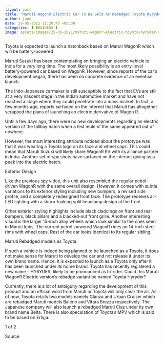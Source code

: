 ```yaml
---
layout: post
title: "Maruti WagonR Electric Car To Be Sold As Rebadged Toyota Hyryder ?"
author: jane 
date: 29-05-2021 11:20:45 +05:30 
categories: [ BUSINESS ] 
image: assets/images/29-05-2021/maruti-wagonr-electric-toyota-hyryder-spied-3.jpg
---
```

Toyota is expected to launch a hatchback based on Maruti WagonR which will be battery-powered

Maruti Suzuki has been contemplating on bringing an electric vehicle to India for a very long time. The most likely possibility is an entry-level battery-powered car based on WagonR. However, since reports of the car’s development began, there has been no concrete evidence of an eventual launch.

The Indo-Japanese carmaker is still susceptible to the fact that EVs are still at a very nascent stage in the Indian automotive market and have not reached a stage where they could penetrate into a mass market. In fact, a few months ago, reports surfaced on the internet that Maruti has altogether scrapped the plans of launching an electric derivative of Wagon R.

Until a few days ago, there were no new developments regarding an electric version of the tallboy hatch when a test mule of the same appeared out of nowhere.

However, the most interesting attribute noticed about the prototype was that it was wearing a Toyota logo on its face and wheel caps. This could mean that Maruti Suzuki will likely share WagonR EV with its alliance partner in India. Another set of spy shots have surfaced on the internet giving us a peek into the electric hatch.

Exterior Design

Like the previous spy video, this unit also resembled the regular petrol-driven WagonR with the same overall design. However, it comes with subtle variations to its exterior styling including new bumpers, a revised side profile, and a completely redesigned front face. The prototype receives all-LED lighting with a sharp-looking split headlamp design at the front.

Other exterior styling highlights include black claddings on front and rear bumpers, black pillars and a blacked-out front grille. Another interesting visual is the larger 15-inch alloy wheels which look similar to the ones seen in Maruti Ignis. The current petrol-powered WagonR rides on 14-inch steel rims with wheel caps. Rest of the car looks identical to its regular sibling.

Maruti Rebadged models as Toyota

If such a vehicle is indeed being planned to be launched as a Toyota, it does not make sense for Maruti to develop the car and not release it under its own brand name. Hence, it is expected to launch as a Toyota only after it has been launched under its home brand. Toyota has recently registered a new name – HYRYDER, likely to be pronounced as hi-rider. Could this Maruti WagonR Electric version’s rebadge variant be named Toyota Hyryder?

Currently, there is a lot of ambiguity regarding the development of this product and an official word from Maruti or Toyota will only clear the air. As of now, Toyota retails two models namely Glanza and Urban Cruiser which are rebadged Maruti models Baleno and Vitara Brezza respectively. The Japanese company will also launch a rebadged Maruti Ciaz under its own brand name Belta. There is also speculation of Toyota’s MPV which is said to be based on Ertiga.

1 of 2

Source